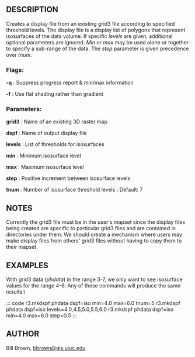 ## DESCRIPTION

Creates a display file from an existing grid3 file according to
specified threshold levels. The display file is a display list of
polygons that represent isosurfaces of the data volume. If specific
*levels* are given, additional optional parameters are ignored. *Min* or
*max* may be used alone or together to specify a sub-range of the data.
The *step* parameter is given precedence over *tnum*.

### Flags:

**-q**
:   Suppress progress report & min/max information

**-f**
:   Use flat shading rather than gradient

### Parameters:

**grid3**
:   Name of an existing 3D raster map

**dspf**
:   Name of output display file

**levels**
:   List of thresholds for isosurfaces

**min**
:   Minimum isosurface level

**max**
:   Maximum isosurface level

**step**
:   Positive increment between isosurface levels

**tnum**
:   Number of isosurface threshold levels
:   Default: 7

## NOTES

Currently the grid3 file must be in the user\'s mapset since the display
files being created are specific to particular grid3 files and are
contained in directories under them. We should create a mechanism where
users may make display files from others\' grid3 files without having to
copy them to their mapset.

## EXAMPLES

With grid3 data (*phdata*) in the range 3-7, we only want to see
isosurface values for the range 4-6. Any of these commands will produce
the same results:\

::: code
    r3.mkdspf phdata dspf=iso min=4.0 max=6.0 tnum=5
    r3.mkdspf phdata dspf=iso levels=4.0,4.5,5.0,5.5,6.0
    r3.mkdspf phdata dspf=iso min=4.0 max=6.0 step=0.5
:::

## AUTHOR

Bill Brown, [bbrown@gis.uiuc.edu](mailto:brown@gis.uiuc.edu)
